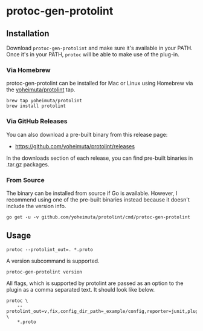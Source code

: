 # protoc-gen-protolint

## Installation

Download `protoc-gen-protolint` and make sure it's available in your PATH. Once it's
in your PATH, `protoc` will be able to make use of the plug-in.

### Via Homebrew

protoc-gen-protolint can be installed for Mac or Linux using Homebrew via the [yoheimuta/protolint](https://github.com/yoheimuta/homebrew-protolint) tap.

```
brew tap yoheimuta/protolint
brew install protolint
```

### Via GitHub Releases

You can also download a pre-built binary from this release page:

- https://github.com/yoheimuta/protolint/releases

In the downloads section of each release, you can find pre-built binaries in .tar.gz packages.

### From Source

The binary can be installed from source if Go is available.
However, I recommend using one of the pre-built binaries instead because it doesn't include the version info.

```
go get -u -v github.com/yoheimuta/protolint/cmd/protoc-gen-protolint
```

## Usage

```
protoc --protolint_out=. *.proto
```

A version subcommand is supported.

```
protoc-gen-protolint version
```

All flags, which is supported by protolint are passed as an option to the plugin as a comma separated text. It should look like below.

```
protoc \
    --protolint_out=v,fix,config_dir_path=_example/config,reporter=junit,plugin=./plugin_example \
    *.proto
```

